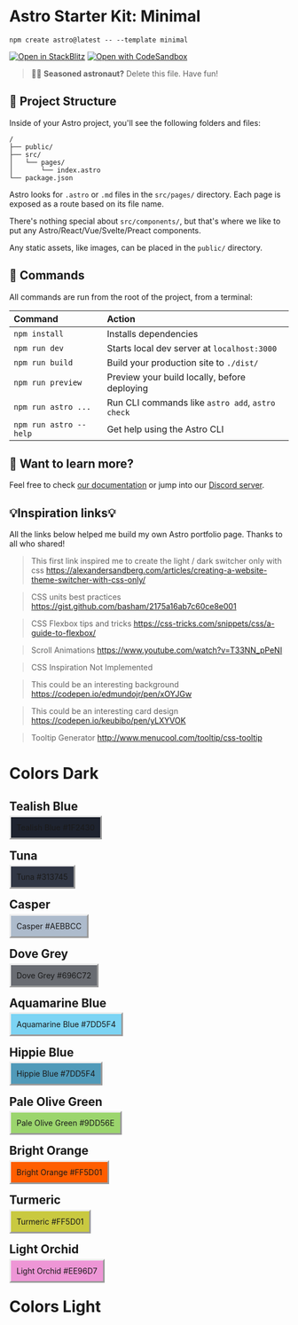 # Astro Starter Kit: Minimal

```
npm create astro@latest -- --template minimal
```

[![Open in StackBlitz](https://developer.stackblitz.com/img/open_in_stackblitz.svg)](https://stackblitz.com/github/withastro/astro/tree/latest/examples/minimal)
[![Open with CodeSandbox](https://assets.codesandbox.io/github/button-edit-lime.svg)](https://codesandbox.io/s/github/withastro/astro/tree/latest/examples/minimal)

> 🧑‍🚀 **Seasoned astronaut?** Delete this file. Have fun!

## 🚀 Project Structure

Inside of your Astro project, you'll see the following folders and files:

```
/
├── public/
├── src/
│   └── pages/
│       └── index.astro
└── package.json
```

Astro looks for `.astro` or `.md` files in the `src/pages/` directory. Each page is exposed as a route based on its file name.

There's nothing special about `src/components/`, but that's where we like to put any Astro/React/Vue/Svelte/Preact components.

Any static assets, like images, can be placed in the `public/` directory.

## 🧞 Commands

All commands are run from the root of the project, from a terminal:

| Command                | Action                                           |
| :--------------------- | :----------------------------------------------- |
| `npm install`          | Installs dependencies                            |
| `npm run dev`          | Starts local dev server at `localhost:3000`      |
| `npm run build`        | Build your production site to `./dist/`          |
| `npm run preview`      | Preview your build locally, before deploying     |
| `npm run astro ...`    | Run CLI commands like `astro add`, `astro check` |
| `npm run astro --help` | Get help using the Astro CLI                     |

## 👀 Want to learn more?

Feel free to check [our documentation](https://docs.astro.build) or jump into our [Discord server](https://astro.build/chat).


## 💡Inspiration links💡
All the links below helped me build my own Astro portfolio page. Thanks to all who shared!

> This first link inspired me to create the light / dark switcher only with css
> https://alexandersandberg.com/articles/creating-a-website-theme-switcher-with-css-only/

> CSS units best practices
> https://gist.github.com/basham/2175a16ab7c60ce8e001

> CSS Flexbox tips and tricks
> https://css-tricks.com/snippets/css/a-guide-to-flexbox/

> Scroll Animations
> https://www.youtube.com/watch?v=T33NN_pPeNI

> CSS Inspiration Not Implemented

> This could be an interesting background
> https://codepen.io/edmundojr/pen/xOYJGw

> This could be an interesting card design
> https://codepen.io/keubibo/pen/yLXYVOK

> Tooltip Generator
> http://www.menucool.com/tooltip/css-tooltip


# Colors Dark

## Tealish Blue
<span style="background-color:hsl(222, 22%, 15%);border-style: outset; padding: 10px">Tealish Blue #1F2430</span>

## Tuna
<span style="background-color:hsl(222, 17%, 23%);border-style: outset; padding: 10px">Tuna #313745</span>

## Casper
<span style="background-color:hsl(214, 23%, 74%);border-style: outset; padding: 10px">Casper #AEBBCC</span>

## Dove Grey
<span style="background-color:hsl(220, 4%, 43%);border-style: outset; padding: 10px">Dove Grey #696C72</span>

## Aquamarine Blue
<span style="background-color:hsl(196, 84%, 72%);border-style: outset; padding: 10px">Aquamarine Blue #7DD5F4</span>

## Hippie Blue
<span style="background-color:hsl(198, 43%, 52%);border-style: outset; padding: 10px">Hippie Blue #7DD5F4</span>

## Pale Olive Green
<span style="background-color:hsl(93, 55%, 63%);border-style: outset; padding: 10px">Pale Olive Green #9DD56E</span>

## Bright Orange
<span style="background-color:hsl(22, 100%, 50%);border-style: outset; padding: 10px">Bright Orange #FF5D01</span>

## Turmeric
<span style="background-color:hsl(60, 56%, 52%);border-style: outset; padding: 10px">Turmeric #FF5D01</span>

## Light Orchid
<span style="background-color:hsl(316, 72%, 76%);border-style: outset; padding: 10px">Light Orchid #EE96D7</span>

# Colors Light